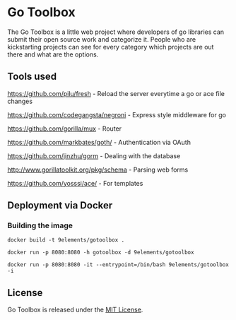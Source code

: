 # Go Toolbox

The Go Toolbox is a little web project where developers of go libraries can submit their open source work and categorize it.
People who are kickstarting projects can see for every category which projects are out there and what are the options.

## Tools used

https://github.com/pilu/fresh - Reload the server everytime a go or ace file changes

https://github.com/codegangsta/negroni - Express style middleware for go

https://github.com/gorilla/mux - Router

https://github.com/markbates/goth/ - Authentication via OAuth

https://github.com/jinzhu/gorm - Dealing with the database

http://www.gorillatoolkit.org/pkg/schema - Parsing web forms

https://github.com/yosssi/ace/ - For templates

## Deployment via Docker

### Building the image

    docker build -t 9elements/gotoolbox .

    docker run -p 8080:8080 -h gotoolbox -d 9elements/gotoolbox

    docker run -p 8080:8080 -it --entrypoint=/bin/bash 9elements/gotoolbox -i

## License

Go Toolbox is released under the [MIT License](http://www.opensource.org/licenses/MIT).

